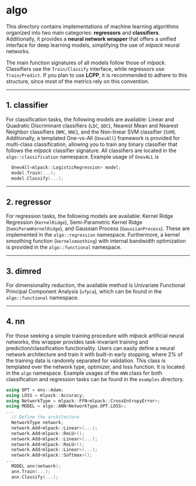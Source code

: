 # algo

This directory contains implementations of machine learning algorithms organized into two main categories: **regressors** and **classifiers**. Additionally, it provides a **neural network wrapper** that offers a unified interface for deep learning models, simplifying the use of *mlpack* neural networks.  

The main function signatures of all models follow those of *mlpack*. Classifiers use the `Train/Classify` interface, while regressors use `Train/Predict`. If you plan to use **LCPP**, it is recommended to adhere to this structure, since most of the metrics rely on this convention.  

---

## 1. classifier

For classification tasks, the following models are available: Linear and Quadratic Discriminant classifiers (`LDC`, `QDC`), Nearest Mean and Nearest Neighbor classifiers (`NMC`, `NNC`), and the Non-linear SVM classifier (`SVM`). Additionally, a templated One-vs-All (`OnevAll`) framework is provided for multi-class classification, allowing you to train any binary classifier that follows the *mlpack* classifier signature. All classifiers are located in the `algo::classification` namespace. Example usage of `OnevALL` is

```cpp
  OnevAll<mlpack::LogisticRegression> model;
  model.Train(...);
  model.Classify(...);
```

---

## 2. regressor

For regression tasks, the following models are available: Kernel Ridge Regression (`KernelRidge`), Semi-Parametric Kernel Ridge (`SemiParamKernelRidge`), and Gaussian Process (`GaussianProcess`). These are implemented in the `algo::regression` namespace. Furthermore, a kernel smoothing function (`kernelsmoothing`) with internal bandwidth optimization is provided in the `algo::functional` namespace.  

---

## 3. dimred

For dimensionality reduction, the available method is Univariate Functional Principal Component Analysis (`ufpca`), which can be found in the `algo::functional` namespace.  

---

## 4. nn

For those seeking a simple training procedure with *mlpack* artificial neural networks, this wrapper provides task-invariant training and prediction/classification functionality. Users can easily define a neural network architecture and train it with built-in early stopping, where 2% of the training data is randomly separated for validation. This class is templated over the network type, optimizer, and loss function. It is located in the `algo` namespace. Example usages of the `ANN` class for both classification and regression tasks can be found in the `examples` directory.  


```cpp
using OPT = ens::Adam;
using LOSS = mlpack::Accuracy;
using NetworkType = mlpack::FFN<mlpack::CrossEntropyError>;
using MODEL = algo::ANN<NetworkType,OPT,LOSS>;
... 
  // Define the architecture
  NetworkType network;
  network.Add<mlpack::Linear>(...);
  network.Add<mlpack::ReLU>();
  network.Add<mlpack::Linear>(...);
  network.Add<mlpack::ReLU>();
  network.Add<mlpack::Linear>(...);
  network.Add<mlpack::Softmax>();
...
  MODEL ann(network);
  ann.Train(...);
  ann.Classify(...);
```

